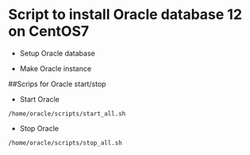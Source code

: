 # Script to install Oracle database 12 on CentOS7

- Setup Oracle database

- Make Oracle instance

##Scrips for Oracle start/stop 

- Start Oracle

`/home/oracle/scripts/start_all.sh`

- Stop Oracle

`/home/oracle/scripts/stop_all.sh`
